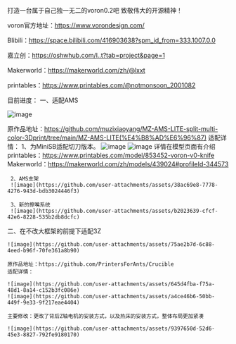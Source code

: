 打造一台属于自己独一无二的voron0.2吧
致敬伟大的开源精神！

voron官方地址：https://www.vorondesign.com/

Blibili：https://space.bilibili.com/416903638?spm_id_from=333.1007.0.0

嘉立创：https://oshwhub.com/l..t?tab=project&page=1

Makerworld：https://makerworld.com/zh/@lxxt

printables：https://www.printables.com/@notmonsoon_2001082

目前进度：
一、适配AMS

   ![image](https://github.com/user-attachments/assets/c35b2e41-6e32-46b3-8c21-474b2ba6278b)
   
   原作品地址：https://github.com/muzixiaoyang/MZ-AMS-LITE-split-multi-color-3Dprint/tree/main/MZ-AMS-LITE(%E4%B8%AD%E6%96%87)
   适配详情：
      1、为MiniSB适配切刀版本。
     ![image](https://github.com/user-attachments/assets/89e4f600-e1dc-4eb3-89c5-11d63ee1209a)
     ![image](https://github.com/user-attachments/assets/8c107c99-8f2d-43f1-8994-26e6b07ec5f4)
     详情在模型页面有介绍
     printables：https://www.printables.com/model/853452-voron-v0-knife
     Makerworld：https://makerworld.com/zh/models/439024#profileId-344573

     2、AMS支架
     ![image](https://github.com/user-attachments/assets/38ac69e8-7778-4276-943d-bdb3024446f3)

     3、新的擦嘴系统
     ![image](https://github.com/user-attachments/assets/b2023639-cfcf-42e6-8228-535b2db8dcfc)

二、在不改大框架的前提下适配3Z

    ![image](https://github.com/user-attachments/assets/75ae2b7d-6c88-4eed-b96f-70fe361a8b90)
    
    原作品地址：https://github.com/PrintersForAnts/Crucible
    适配详情：
    
    ![image](https://github.com/user-attachments/assets/645d4fba-f75a-48d1-8a14-c152b3fc086e)
    ![image](https://github.com/user-attachments/assets/a4ce46b6-50bb-449f-9e33-9f217eae4404)
    
    主要修改：更改了背后Z轴电机的安装方式，以及热床的安装方式，整体布局更加紧凑
    
    ![image](https://github.com/user-attachments/assets/9397650d-52d6-45e3-8827-792fe9180170)
    



       





     

